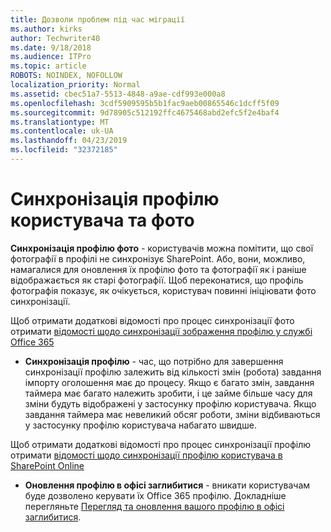 ```yaml
---
title: Дозволи проблем під час міграції
ms.author: kirks
author: Techwriter40
ms.date: 9/18/2018
ms.audience: ITPro
ms.topic: article
ROBOTS: NOINDEX, NOFOLLOW
localization_priority: Normal
ms.assetid: cbec51a7-5513-4848-a9ae-cdf993e000a8
ms.openlocfilehash: 3cdf5909595b5b1fac9aeb00865546c1dcff5f09
ms.sourcegitcommit: 9d78905c512192ffc4675468abd2efc5f2e4baf4
ms.translationtype: MT
ms.contentlocale: uk-UA
ms.lasthandoff: 04/23/2019
ms.locfileid: "32372185"
---
```

# <a name="user-profile-and-photo-synchronization"></a>Синхронізація профілю користувача та фото

 **Синхронізація профілю фото** - користувачів можна помітити, що свої фотографії в профілі не синхронізує SharePoint. Або, вони, можливо, намагалися для оновлення їх профілю фото та фотографії як і раніше відображається як старі фотографії. Щоб переконатися, що профіль фотографія показує, як очікується, користувач повинні ініціювати фото синхронізації. 
  
Щоб отримати додаткові відомості про процес синхронізації фото отримати [відомості щодо синхронізації зображення профілю у службі Office 365](https://go.microsoft.com/fwlink/?linkid=2022634)
  
- **Синхронізація профілю** - час, що потрібно для завершення синхронізації профілю залежить від кількості змін (робота) завдання імпорту оголошення має до процесу. Якщо є багато змін, завдання таймера має багато належить зробити, і це займе більше часу для зміни будуть відображені у застосунку профілю користувача. Якщо завдання таймера має невеликий обсяг роботи, зміни відбиваються у застосунку профілю користувача набагато швидше. 
  
Щоб отримати додаткові відомості про процес синхронізації профілю отримати [відомості щодо синхронізації профілю користувача в SharePoint Online](https://go.microsoft.com/fwlink/?linkid=2022639)
    
- **Оновлення профілю в офісі заглибитися** - вникати користувачам буде дозволено керувати їх Office 365 профілю. Докладніше перегляньте [Перегляд та оновлення вашого профілю в офісі заглибитися](https://support.office.com/article/View-and-update-your-profile-in-Office-Delve-4e84343b-eedf-45a1-aeb9-8627ccca14ba).
    

